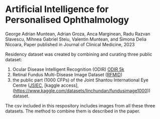 # Artificial Intelligence for Personalised Ophthalmology  

George Adrian Muntean, Adrian Groza, Anca Marginean, Radu Razvan Slavescu, Mihnea Gabriel Steiu, Valentin Muntean,  and Simona Delia Nicoara, Paper published in Journal of Clinical Medicine, 2023

Residency dataset was created by combining and curating three public dataset:
1) Ocular Disease Intelligent Recognition (ODIR) [ODIR 5k](https://www.kaggle.com/datasets/andrewmvd/ocular-disease-recognition-odir5k)
2) Retinal Fundus Multi-Disease Image Dataset ([RFMID](https://ieee-dataport.org/open-access/retinal-fundus-multi-disease-image-dataset-rfmid)) 
3) the public part  (1000 CFPs) of the Joint Shantou International Eye Centre ([JSIEC](https://www.ncbi.nlm.nih.gov/pmc/articles/PMC8355164/), [kaggle access], (https://www.kaggle.com/datasets/linchundan/fundusimage1000)) dataset.

The csv included in this respository includes images from all these three datasets. The method to combine them is described in the paper.
